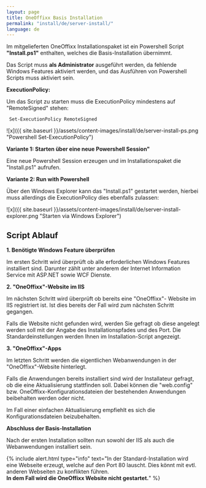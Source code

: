 ```yaml
---
layout: page
title: OneOffixx Basis Installation
permalink: "install/de/server-install/"
language: de
---
```


Im mitgelieferten OneOffixx Installationspaket ist ein Powershell Script __"Install.ps1"__ enthalten, welches die Basis-Installation übernimmt.

Das Script muss __als Administrator__ ausgeführt werden, da fehlende Windows Features aktiviert werden, und das Ausführen von Powershell Scripts muss aktiviert sein. 

__ExecutionPolicy:__

Um das Script zu starten muss die ExecutionPolicy mindestens auf "RemoteSigned" stehen:

     Set-ExecutionPolicy RemoteSigned

![x]({{ site.baseurl }}/assets/content-images/install/de/server-install-ps.png "Powershell Set-ExecutionPolicy")

__Variante 1: Starten über eine neue Powershell Session"__

Eine neue Powershell Session erzeugen und im Installationspaket die "Install.ps1" aufrufen.

__Variante 2: Run with Powershell__

Über den Windows Explorer kann das "Install.ps1" gestartet werden, hierbei muss allerdings die ExecutionPolicy dies ebenfalls zulassen:

![x]({{ site.baseurl }}/assets/content-images/install/de/server-install-explorer.png "Starten via Windows Explorer")

## Script Ablauf

__1. Benötigte Windows Feature überprüfen__

Im ersten Schritt wird überprüft ob alle erforderlichen Windows Features installiert sind. Darunter zählt unter anderem der Internet Information Service mit ASP.NET sowie WCF Dienste.

__2. "OneOffixx"-Website im IIS__

Im nächsten Schritt wird überprüft ob bereits eine "OneOffixx"- Website im IIS registriert ist. Ist dies bereits der Fall wird zum nächsten Schritt gegangen.

Falls die Website nicht gefunden wird, werden Sie gefragt ob diese angelegt werden soll mit der Angabe des Installationspfades und des Port. Die Standardeinstellungen werden Ihnen im Installation-Script angezeigt.

__3. "OneOffixx"-Apps__

Im letzten Schritt werden die eigentlichen Webanwendungen in der "OneOffixx"-Website hinterlegt.

Falls die Anwendungen bereits installiert sind wird der Installateur gefragt, ob die eine Aktualisierung stattfinden soll. Dabei können die "web.config" bzw. OneOffixx-Konfigurationsdateien der bestehenden Anwendungen
beibehalten werden oder nicht. 

Im Fall einer einfachen Aktualisierung empfiehlt es sich die Konfigurationsdateien beizubehalten.

__Abschluss der Basis-Installation__

Nach der ersten Installation sollten nun sowohl der IIS als auch die Webanwendungen installiert sein.

{% include alert.html type="info" text="In der Standard-Installation wird eine Webseite erzeugt, welche auf den Port 80 lauscht. Dies könnt mit evtl. anderen Webseiten zu konflikten führen. <br/><b>In dem Fall wird die OneOffixx Website nicht gestartet.</b>" %}

